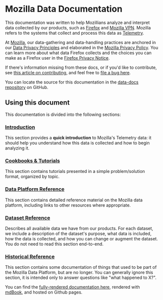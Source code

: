 # Mozilla Data Documentation

This documentation was written to help Mozillians analyze and interpret data collected by our products, such as
[Firefox](https://www.mozilla.org/firefox) and [Mozilla VPN](https://www.mozilla.org/products/vpn/). Mozilla refers
to the systems that collect and process this data as [Telemetry](./concepts/terminology.md#telemetry).

At [Mozilla](https://www.mozilla.org), our data-gathering and data-handling practices are anchored in our
[Data Privacy Principles](https://www.mozilla.org/en-US/privacy/principles/) and elaborated in the
[Mozilla Privacy Policy](https://www.mozilla.org/en-US/privacy/). You can learn more about what data Firefox
collects and the choices you can make as a Firefox user in the
[Firefox Privacy Notice](https://www.mozilla.org/en-US/privacy/firefox/).

If there's information missing from these docs, or if you'd like to contribute, see [this article on contributing](contributing/index.md),
and feel free to [file a bug here](https://bugzilla.mozilla.org/enter_bug.cgi?assigned_to=nobody%40mozilla.org&bug_file_loc=http%3A%2F%2F&bug_ignored=0&bug_severity=normal&bug_status=NEW&cf_fx_iteration=---&cf_fx_points=---&component=Documentation%20and%20Knowledge%20Repo%20%28RTMO%29&contenttypemethod=autodetect&contenttypeselection=text%2Fplain&defined_groups=1&flag_type-4=X&flag_type-607=X&flag_type-800=X&flag_type-803=X&flag_type-916=X&form_name=enter_bug&maketemplate=Remember%20values%20as%20bookmarkable%20template&op_sys=Linux&priority=--&product=Data%20Platform%20and%20Tools&rep_platform=x86_64&target_milestone=---&version=unspecified).

You can locate the source for this documentation in the [data-docs repository](https://github.com/mozilla/data-docs) on GitHub.

## Using this document

This documentation is divided into the following sections:

### [Introduction](introduction/index.md)

This section provides a **quick introduction** to Mozilla's Telemetry data: it should help you understand how this data is collected and how to begin analyzing it.

### [Cookbooks & Tutorials](cookbooks/index.md)

This section contains tutorials presented in a simple problem/solution format, organized by topic.

### [Data Platform Reference](reference/index.md)

This section contains detailed reference material on the Mozilla data platform, including links to other resources where appropriate.

### [Dataset Reference](datasets/reference.md)

Describes all available data we have from our products.
For each dataset, we include a description of the dataset's purpose,
what data is included, how the data is collected,
and how you can change or augment the dataset.
You do not need to read this section end-to-end.

### [Historical Reference](historical/index.md)

This section contains some documentation of things that used to be part of the Mozilla Data Platform, but are no
longer. You can generally ignore this section, it is intended only to answer questions like "what happened to X?".

You can find the [fully-rendered documentation here](https://docs.telemetry.mozilla.org),
rendered with [mdBook](https://github.com/rust-lang/mdBook), and hosted on Github pages.
